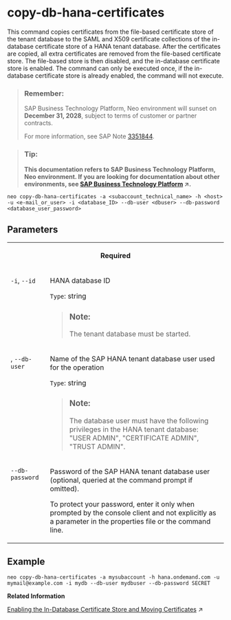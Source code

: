 <!-- loioacb8f74fc20d478a98de550a1e314b38 -->

# copy-db-hana-certificates

This command copies certificates from the file-based certificate store of the tenant database to the SAML and X509 certificate collections of the in-database certificate store of a HANA tenant database. After the certificates are copied, all extra certificates are removed from the file-based certificate store. The file-based store is then disabled, and the in-database certificate store is enabled. The command can only be executed once, if the in-database certificate store is already enabled, the command will not execute.



> ### Remember:  
> SAP Business Technology Platform, Neo environment will sunset on **December 31, 2028**, subject to terms of customer or partner contracts.
> 
> For more information, see SAP Note [3351844](https://me.sap.com/notes/3351844).

> ### Tip:  
> **This documentation refers to SAP Business Technology Platform, Neo environment. If you are looking for documentation about other environments, see [SAP Business Technology Platform](https://help.sap.com/viewer/65de2977205c403bbc107264b8eccf4b/Cloud/en-US/6a2c1ab5a31b4ed9a2ce17a5329e1dd8.html "SAP Business Technology Platform (SAP BTP) is an integrated offering comprised of the following technology portfolios: application development; process automation; integration; data, analytics, and enterprise planning; artificial intelligence. The platform offers users the ability to turn data into business value, compose end-to-end business processes, connect entire IT landscapes, and personalize, build and extend SAP applications. This reduces the overall total cost of ownership maintaining SAP landscapes and third-party software across end-to-end business processes.") :arrow_upper_right:.**



```
neo copy-db-hana-certificates -a <subaccount_technical_name> -h <host> -u <e-mail_or_user> -i <database_ID> --db-user <dbuser> --db-password <database_user_password>
```



<a name="loioacb8f74fc20d478a98de550a1e314b38__section_l3m_wn4_3qb"/>

## Parameters


<table>
<tr>
<th valign="top" colspan="2">

Required

</th>
</tr>
<tr>
<td valign="top">

`-i`, `--id`

</td>
<td valign="top">

HANA database ID

`Type`: string

> ### Note:  
> The tenant database must be started.



</td>
</tr>
<tr>
<td valign="top">

, `--db-user`

</td>
<td valign="top">

Name of the SAP HANA tenant database user used for the operation

`Type`: string

> ### Note:  
> The database user must have the following privileges in the HANA tenant database: "USER ADMIN", "CERTIFICATE ADMIN", "TRUST ADMIN".



</td>
</tr>
<tr>
<td valign="top">

`--db-password`

</td>
<td valign="top">

Password of the SAP HANA tenant database user \(optional, queried at the command prompt if omitted\).

To protect your password, enter it only when prompted by the console client and not explicitly as a parameter in the properties file or the command line.

</td>
</tr>
</table>



<a name="loioacb8f74fc20d478a98de550a1e314b38__section_zh3_xn4_3qb"/>

## Example

```
neo copy-db-hana-certificates -a mysubaccount -h hana.ondemand.com -u mymail@example.com -i mydb --db-user mydbuser --db-password SECRET
```

**Related Information**  


[Enabling the In-Database Certificate Store and Moving Certificates](https://help.sap.com/viewer/d4790b2de2f4429db6f3dff54e4d7b3a/Cloud/en-US/d004ca23d1464a86867e209e269d6a55.html "Learn how to enable the in-memory certificate store for an SAP HANA tenant database and how to move any custom certificates (e.g. the ones used for SAML and X509) away from the file-based store to the in-database store.") :arrow_upper_right:

